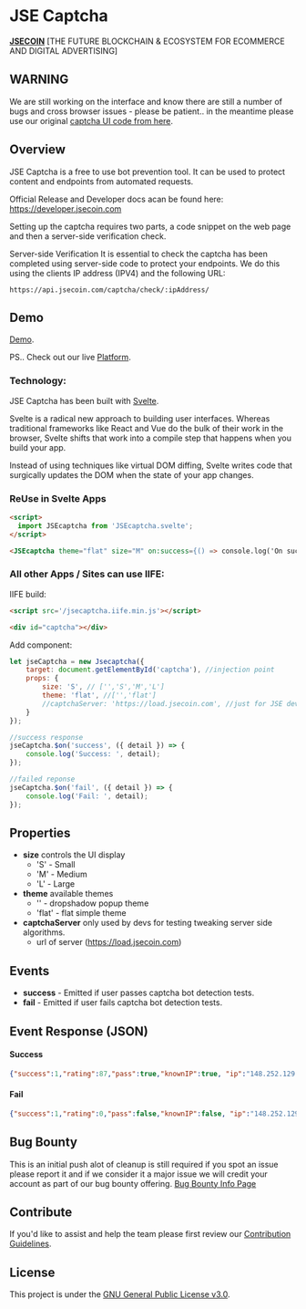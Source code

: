 # JSE Captcha

**[JSECOIN](https://jsecoin.com/)** [THE FUTURE BLOCKCHAIN & ECOSYSTEM FOR ECOMMERCE AND DIGITAL ADVERTISING]

## WARNING

We are still working on the interface and know there are still a number of bugs and cross browser issues - please be patient.. in the meantime please use our original [captcha UI code from here](https://github.com/JSEcoin/server/tree/master/embed/captcha).

## Overview
JSE Captcha is a free to use bot prevention tool. It can be used to protect content and endpoints from automated requests.

Official Release and Developer docs acan be found here: https://developer.jsecoin.com

Setting up the captcha requires two parts, a code snippet on the web page and then a server-side verification check.

Server-side Verification
It is essential to check the captcha has been completed using server-side code to protect your endpoints. We do this using the clients IP address (IPV4) and the following URL: 

```
https://api.jsecoin.com/captcha/check/:ipAddress/
```

## Demo
[Demo](https://jsecoin.com/iCaptcha/).

PS.. Check out our live [Platform](https://platform.jsecoin.com/).

### Technology:

JSE Captcha has been built with [Svelte](https://svelte.dev).

Svelte is a radical new approach to building user interfaces. Whereas traditional frameworks like React and Vue do the bulk of their work in the browser, Svelte shifts that work into a compile step that happens when you build your app.

Instead of using techniques like virtual DOM diffing, Svelte writes code that surgically updates the DOM when the state of your app changes.

### ReUse in Svelte Apps
```html
<script>
  import JSEcaptcha from 'JSEcaptcha.svelte';
</script>

<JSEcaptcha theme="flat" size="M" on:success={() => console.log('On success!')} on:fail={() => console.log('On fail!')} />
```

### All other Apps / Sites can use IIFE:

IIFE build:

```html
<script src='/jsecaptcha.iife.min.js'></script>

<div id="captcha"></div>
```

Add component:

```javascript
let jseCaptcha = new Jsecaptcha({
    target: document.getElementById('captcha'), //injection point
    props: {
        size: 'S', // ['','S','M','L']
        theme: 'flat', //['','flat']
        //captchaServer: 'https://load.jsecoin.com', //just for JSE devs
    }
});

//success response
jseCaptcha.$on('success', ({ detail }) => {
    console.log('Success: ', detail);
});

//failed reponse
jseCaptcha.$on('fail', ({ detail }) => {
    console.log('Fail: ', detail);
});
```

## Properties

- **size** controls the UI display
  - 'S' - Small
  - 'M' - Medium
  - 'L' - Large
- **theme** available themes
  - '' - dropshadow popup theme
  - 'flat' - flat simple theme
- **captchaServer** only used by devs for testing tweaking server side algorithms.
  - url of server (https://load.jsecoin.com)

## Events

- **success** - Emitted if user passes captcha bot detection tests.
- **fail** - Emitted if user fails captcha bot detection tests.

## Event Response (JSON)

#### Success
```json
{"success":1,"rating":87,"pass":true,"knownIP":true, "ip":"148.252.129.187"}
```

#### Fail
```json
{"success":1,"rating":0,"pass":false,"knownIP":false, "ip":"148.252.129.187"}
```

## Bug Bounty
This is an initial push alot of cleanup is still required if you spot an issue please report it and if we consider it a major issue we will credit your account as part of our bug bounty offering.
[Bug Bounty Info Page](https://jsecoin.com/en/oddJobs/bugBounty)

## Contribute
If you'd like to assist and help the team please first review our [Contribution Guidelines](./CONTRIBUTING.md).

## License
This project is under the [GNU General Public License v3.0](./LICENSE.md).